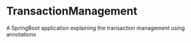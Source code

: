 # TransactionManagement
A SpringBoot application explaining the transaction management using annotations
